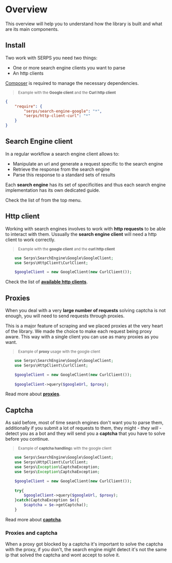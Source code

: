 Overview
========

This overview will help you to understand how the library is built and what are its main components.

Install
-------

Two work with SERPS you need two things:

- One or more search engine clients you want to parse
- An http clients


[Composer](https://getcomposer.org/) is required to manage the necessary dependencies.

> <sub>Example with the **Google client** and the **Curl http client**</sub>

```json
{
    "require": {
        "serps/search-engine-google": "*",
        "serps/http-client-curl": "*"
    }
}
```

Search Engine client
--------------------
In a regular workflow a search engine client allows to:

- Manipulate an url and generate a request specific to the search engine
- Retrieve the response from the search engine
- Parse this response to a standard sets of results

Each **search engine** has its set of specificities and thus each search engine implementation has its own dedicated guide.

Check the list of from the top menu.

Http client
-----------

Working with search engines involves to work with **http requests** to be able to interact with them.
Ussually the **search engine client** will need a http client to work correctly.

> <sub>Example with the **google client** and the **curl http client**</sub>

```php
    use Serps\SearchEngine\Google\GoogleClient;
    use Serps\HttpClient\CurlClient;

    $googleClient = new GoogleClient(new CurlClient());
```

Check the list of [**available http clients**](http-client.md).

Proxies
-------

When you deal with a very **large number of requests** solving captcha is not enough, you will need to send requests
through proxies.

This is a major feature of scraping and we placed proxies at the very heart of the library. 
We made the choice to make each request being proxy aware. 
This way with a single client you can use as many proxies as you want.


> <sub>Example of **proxy** usage with the google client</sub>

```php
    use Serps\SearchEngine\Google\GoogleClient;
    use Serps\HttpClient\CurlClient;

    $googleClient = new GoogleClient(new CurlClient());
    
    $googleClient->query($googleUrl, $proxy);
```

Read more about [**proxies**](proxies.md).


Captcha
-------

As said before, most of time search engines don't want you to parse them, additionally if you submit a lot of 
requests to them, they might - *they will* - detect you as a bot and they will send you a **captcha** that you have
to solve before you continue.


> <sub>Example of **captcha handling**s with the google client</sub>

```php
    use Serps\SearchEngine\Google\GoogleClient;
    use Serps\HttpClient\CurlClient;
    use Serps\Exception\CaptchaException;
    use Serps\Exception\CaptchaException;

    $googleClient = new GoogleClient(new CurlClient());
    
    try{
        $googleClient->query($googleUrl, $proxy);
    }catch(CaptchaException $e){  
        $captcha = $e->getCaptcha();
    }
```

Read more about [**captcha**](captcha.md).


### Proxies and captcha

When a proxy got blocked by a captcha it's important to solve the captcha with the proxy, if you don't, the search
engine might detect it's not the same ip that solved the captcha and wont accept to solve it.


